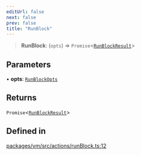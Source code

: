 ```yaml
---
editUrl: false
next: false
prev: false
title: "RunBlock"
---
```


> **RunBlock**: (`opts`) => `Promise`\<[`RunBlockResult`](/reference/tevm/vm/interfaces/runblockresult/)\>

## Parameters

• **opts**: [`RunBlockOpts`](/reference/tevm/vm/interfaces/runblockopts/)

## Returns

`Promise`\<[`RunBlockResult`](/reference/tevm/vm/interfaces/runblockresult/)\>

## Defined in

[packages/vm/src/actions/runBlock.ts:12](https://github.com/qbzzt/tevm-monorepo/blob/main/packages/vm/src/actions/runBlock.ts#L12)
